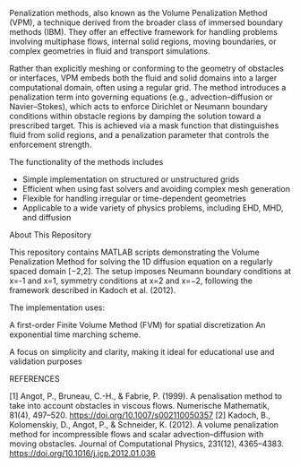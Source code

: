 Penalization methods, also known as the Volume Penalization Method (VPM), a technique derived from the broader class of immersed boundary methods (IBM). They offer an effective framework for handling problems involving multiphase flows, internal solid regions, moving boundaries, or complex geometries in fluid and transport simulations.

Rather than explicitly meshing or conforming to the geometry of obstacles or interfaces, VPM embeds both the fluid and solid domains into a larger computational domain, often using a regular grid. The method introduces a penalization term into governing equations (e.g., advection–diffusion or Navier–Stokes), which acts to enforce Dirichlet or Neumann boundary conditions within obstacle regions by damping the solution toward a prescribed target. This is achieved via a mask function that distinguishes fluid from solid regions, and a penalization parameter that controls the enforcement strength.

The functionality of the methods includes
- Simple implementation on structured or unstructured grids
- Efficient when using fast solvers and avoiding complex mesh generation
- Flexible for handling irregular or time-dependent geometries
 - Applicable to a wide variety of physics problems, including EHD, MHD, and diffusion

About This Repository

This repository contains MATLAB scripts demonstrating the Volume Penalization Method for solving the 1D diffusion equation on a regularly spaced domain [−2,2]. The setup imposes Neumann boundary conditions at 
x=-1 and x=1, symmetry conditions at x=2 and x=−2, following the framework described in Kadoch et al. (2012).

The implementation uses:

A first-order Finite Volume Method (FVM) for spatial discretization
An exponential time marching scheme.

A focus on simplicity and clarity, making it ideal for educational use and validation purposes

REFERENCES

[1] Angot, P., Bruneau, C.-H., & Fabrie, P. (1999). A penalisation method to take into account obstacles in viscous flows. Numerische Mathematik, 81(4), 497–520. https://doi.org/10.1007/s002110050357
[2] Kadoch, B., Kolomenskiy, D., Angot, P., & Schneider, K. (2012). A volume penalization method for incompressible flows and scalar advection–diffusion with moving obstacles. Journal of Computational Physics, 231(12), 4365–4383. https://doi.org/10.1016/j.jcp.2012.01.036

